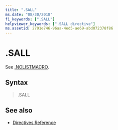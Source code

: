 ```yaml
---
title: ".SALL"
ms.date: "08/30/2018"
f1_keywords: [".SALL"]
helpviewer_keywords: [".SALL directive"]
ms.assetid: 2791e746-96aa-4ed5-ae69-abd072378f86
---
```

# .SALL

See [.NOLISTMACRO](../../assembler/masm/dot-nolistmacro.md).

## Syntax

> .SALL

## See also

- [Directives Reference](../../assembler/masm/directives-reference.md)
